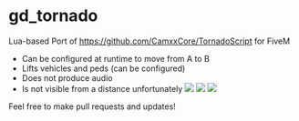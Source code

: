 # gd_tornado
Lua-based Port of https://github.com/CamxxCore/TornadoScript for FiveM

 - Can be configured at runtime to move from A to B
 - Lifts vehicles and peds (can be configured)
 - Does not produce audio
 - Is not visible from a distance unfortunately
![](https://i.imgur.com/JPu4p0T.png)
![](https://i.imgur.com/voHxuid.png)
![](https://i.imgur.com/5u3X50k.png)

Feel free to make pull requests and updates!
